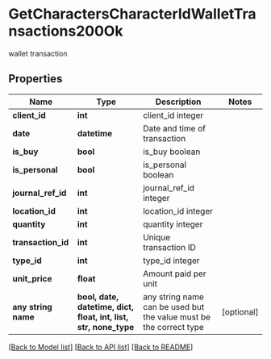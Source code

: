 # GetCharactersCharacterIdWalletTransactions200Ok

wallet transaction

## Properties
Name | Type | Description | Notes
------------ | ------------- | ------------- | -------------
**client_id** | **int** | client_id integer | 
**date** | **datetime** | Date and time of transaction | 
**is_buy** | **bool** | is_buy boolean | 
**is_personal** | **bool** | is_personal boolean | 
**journal_ref_id** | **int** | journal_ref_id integer | 
**location_id** | **int** | location_id integer | 
**quantity** | **int** | quantity integer | 
**transaction_id** | **int** | Unique transaction ID | 
**type_id** | **int** | type_id integer | 
**unit_price** | **float** | Amount paid per unit | 
**any string name** | **bool, date, datetime, dict, float, int, list, str, none_type** | any string name can be used but the value must be the correct type | [optional]

[[Back to Model list]](../README.md#documentation-for-models) [[Back to API list]](../README.md#documentation-for-api-endpoints) [[Back to README]](../README.md)


